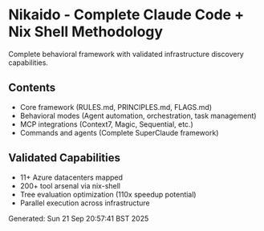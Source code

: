 # Nikaido - Complete Claude Code + Nix Shell Methodology

Complete behavioral framework with validated infrastructure discovery capabilities.

## Contents
- Core framework (RULES.md, PRINCIPLES.md, FLAGS.md)  
- Behavioral modes (Agent automation, orchestration, task management)
- MCP integrations (Context7, Magic, Sequential, etc.)
- Commands and agents (Complete SuperClaude framework)

## Validated Capabilities
- 11+ Azure datacenters mapped
- 200+ tool arsenal via nix-shell
- Tree evaluation optimization (110x speedup potential)
- Parallel execution across infrastructure

Generated: Sun 21 Sep 20:57:41 BST 2025


